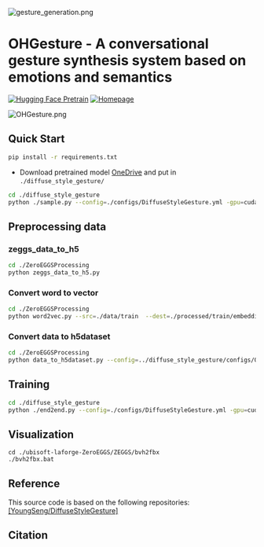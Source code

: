 
![gesture_generation.png](./gesture_generation.png)

# OHGesture - A conversational gesture synthesis system based on emotions and semantics

[![Hugging Face Pretrain](https://img.shields.io/badge/Pretrain-Hugging%20Face-blue)](https://huggingface.co/openhuman/openhuman)
[![Homepage](https://img.shields.io/badge/Homepage-green)](https://deepgesture.github.io)

![OHGesture.png](./OHGesture.png)

## Quick Start

```bash
pip install -r requirements.txt
```

* Download pretrained model [OneDrive](https://1drv.ms/f/s!AvSTDY2o11xHgalWGd7PGtdj5yOiRA?e=xek1oW) and put in  `./diffuse_style_gesture/`

```bash
cd ./diffuse_style_gesture
python ./sample.py --config=./configs/DiffuseStyleGesture.yml -gpu=cuda:0 --model_path="./model.pt" --speech_path "./021_Happy_4_x_1_0.wav"
```

## Preprocessing data

### zeggs_data_to_h5

```bash
cd ./ZeroEGGSProcessing
python zeggs_data_to_h5.py
```

### Convert word to vector

```bash
cd ./ZeroEGGSProcessing
python word2vec.py --src=./data/train  --dest=./processed/train/embedding --word2vec_model=./fasttext/crawl-300d-2M.vec
```

### Convert data to h5dataset

```bash
cd ./ZeroEGGSProcessing
python data_to_h5dataset.py --config=../diffuse_style_gesture/configs/OHGesture.yml
```

## Training

```bash
cd ./diffuse_style_gesture
python ./end2end.py --config=./configs/DiffuseStyleGesture.yml -gpu=cuda:0
```

## Visualization

```shell
cd ./ubisoft-laforge-ZeroEGGS/ZEGGS/bvh2fbx
./bvh2fbx.bat
```

## Reference

This source code is based on the following repositories:
[[YoungSeng/DiffuseStyleGesture]](https://github.com/YoungSeng/DiffuseStyleGesture)

## Citation

```bibtex

```
